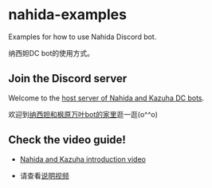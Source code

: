 # nahida-examples
Examples for how to use Nahida Discord bot.

纳西妲DC bot的使用方式。

## Join the Discord server
Welcome to the [host server of Nahida and Kazuha DC bots](https://discord.gg/3S4jMpBZjm).

欢迎到[纳西妲和枫原万叶bot的家里](https://discord.gg/3S4jMpBZjm)逛一逛(o^^o)

## Check the video guide!
- [Nahida and Kazuha introduction video](https://youtu.be/6IfOAUxonBI)

- 请查看[说明视频](https://youtu.be/6IfOAUxonBI)